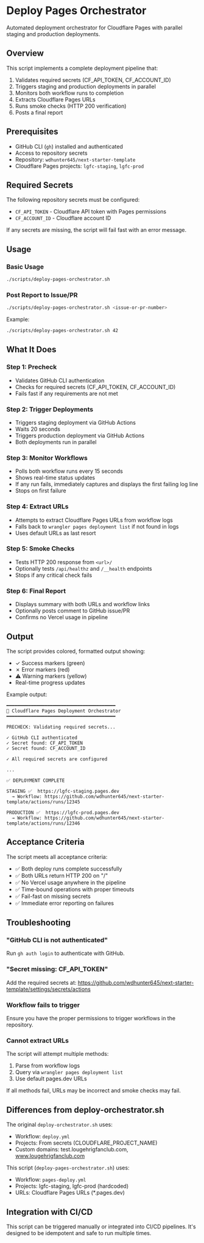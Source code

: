 # Deploy Pages Orchestrator

Automated deployment orchestrator for Cloudflare Pages with parallel staging and production deployments.

## Overview

This script implements a complete deployment pipeline that:
1. Validates required secrets (CF_API_TOKEN, CF_ACCOUNT_ID)
2. Triggers staging and production deployments in parallel
3. Monitors both workflow runs to completion
4. Extracts Cloudflare Pages URLs
5. Runs smoke checks (HTTP 200 verification)
6. Posts a final report

## Prerequisites

- GitHub CLI (`gh`) installed and authenticated
- Access to repository secrets
- Repository: `wdhunter645/next-starter-template`
- Cloudflare Pages projects: `lgfc-staging`, `lgfc-prod`

## Required Secrets

The following repository secrets must be configured:
- `CF_API_TOKEN` - Cloudflare API token with Pages permissions
- `CF_ACCOUNT_ID` - Cloudflare account ID

If any secrets are missing, the script will fail fast with an error message.

## Usage

### Basic Usage

```bash
./scripts/deploy-pages-orchestrator.sh
```

### Post Report to Issue/PR

```bash
./scripts/deploy-pages-orchestrator.sh <issue-or-pr-number>
```

Example:
```bash
./scripts/deploy-pages-orchestrator.sh 42
```

## What It Does

### Step 1: Precheck
- Validates GitHub CLI authentication
- Checks for required secrets (CF_API_TOKEN, CF_ACCOUNT_ID)
- Fails fast if any requirements are not met

### Step 2: Trigger Deployments
- Triggers staging deployment via GitHub Actions
- Waits 20 seconds
- Triggers production deployment via GitHub Actions
- Both deployments run in parallel

### Step 3: Monitor Workflows
- Polls both workflow runs every 15 seconds
- Shows real-time status updates
- If any run fails, immediately captures and displays the first failing log line
- Stops on first failure

### Step 4: Extract URLs
- Attempts to extract Cloudflare Pages URLs from workflow logs
- Falls back to `wrangler pages deployment list` if not found in logs
- Uses default URLs as last resort

### Step 5: Smoke Checks
- Tests HTTP 200 response from `<url>/`
- Optionally tests `/api/healthz` and `/__health` endpoints
- Stops if any critical check fails

### Step 6: Final Report
- Displays summary with both URLs and workflow links
- Optionally posts comment to GitHub issue/PR
- Confirms no Vercel usage in pipeline

## Output

The script provides colored, formatted output showing:
- ✓ Success markers (green)
- ✗ Error markers (red)
- ⚠ Warning markers (yellow)
- Real-time progress updates

Example output:
```
━━━━━━━━━━━━━━━━━━━━━━━━━━━━━━━━━━━━━━━━
🚀 Cloudflare Pages Deployment Orchestrator
━━━━━━━━━━━━━━━━━━━━━━━━━━━━━━━━━━━━━━━━

PRECHECK: Validating required secrets...

✓ GitHub CLI authenticated
✓ Secret found: CF_API_TOKEN
✓ Secret found: CF_ACCOUNT_ID

✓ All required secrets are configured

...

✅ DEPLOYMENT COMPLETE

STAGING ✅  https://lgfc-staging.pages.dev
  → Workflow: https://github.com/wdhunter645/next-starter-template/actions/runs/12345

PRODUCTION ✅  https://lgfc-prod.pages.dev
  → Workflow: https://github.com/wdhunter645/next-starter-template/actions/runs/12346
```

## Acceptance Criteria

The script meets all acceptance criteria:
- ✅ Both deploy runs complete successfully
- ✅ Both URLs return HTTP 200 on "/"
- ✅ No Vercel usage anywhere in the pipeline
- ✅ Time-bound operations with proper timeouts
- ✅ Fail-fast on missing secrets
- ✅ Immediate error reporting on failures

## Troubleshooting

### "GitHub CLI is not authenticated"
Run `gh auth login` to authenticate with GitHub.

### "Secret missing: CF_API_TOKEN"
Add the required secrets at:
https://github.com/wdhunter645/next-starter-template/settings/secrets/actions

### Workflow fails to trigger
Ensure you have the proper permissions to trigger workflows in the repository.

### Cannot extract URLs
The script will attempt multiple methods:
1. Parse from workflow logs
2. Query via `wrangler pages deployment list`
3. Use default pages.dev URLs

If all methods fail, URLs may be incorrect and smoke checks may fail.

## Differences from deploy-orchestrator.sh

The original `deploy-orchestrator.sh` uses:
- Workflow: `deploy.yml`
- Projects: From secrets (CLOUDFLARE_PROJECT_NAME)
- Custom domains: test.lougehrigfanclub.com, www.lougehrigfanclub.com

This script (`deploy-pages-orchestrator.sh`) uses:
- Workflow: `pages-deploy.yml`
- Projects: lgfc-staging, lgfc-prod (hardcoded)
- URLs: Cloudflare Pages URLs (*.pages.dev)

## Integration with CI/CD

This script can be triggered manually or integrated into CI/CD pipelines. It's designed to be idempotent and safe to run multiple times.
